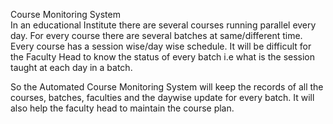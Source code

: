 
Course Monitoring System <br>
In an educational Institute there are several courses running parallel every day. For every course there are several batches at same/different time. Every course has a session wise/day wise schedule. It will be difficult for the Faculty Head to know the status of every batch i.e what is the session taught at each day in a batch.

So the Automated Course Monitoring System will keep the records of all the courses, batches, faculties and the daywise update for every batch. It will also help the faculty head to maintain the course plan.
